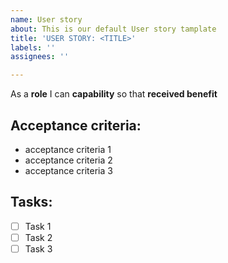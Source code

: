 ```yaml
---
name: User story
about: This is our default User story tamplate
title: 'USER STORY: <TITLE>'
labels: ''
assignees: ''

---
```


As a **role** I can **capability** so that **received benefit**

## Acceptance criteria:

* acceptance criteria 1
* acceptance criteria 2
* acceptance criteria 3

## Tasks:
- [ ] Task 1
- [ ] Task 2
- [ ] Task 3
